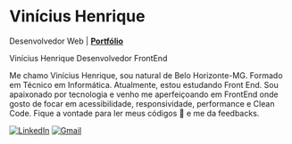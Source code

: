 # Vinícius Henrique

Desenvolvedor Web | [**Portfólio**](https://viniciusdeveloper.netlify.app/)

Vinícius Henrique Desenvolvedor FrontEnd

Me chamo Vinícius Henrique, sou natural de Belo Horizonte-MG. Formado em Técnico em Informática. Atualmente, estou estudando Front End. Sou apaixonado por tecnologia e venho me aperfeiçoando em FrontEnd onde gosto de focar em acessibilidade, responsividade, performance e Clean Code. Fique a vontade para ler meus códigos 🤯 e me da feedbacks.

[![LinkedIn](https://img.shields.io/badge/LinkedIn-0077B5?style=for-the-badge&logo=LinkedIn&logoColor=white)](https://www.linkedin.com/in/viniciusshenri96/)
[![Gmail](https://img.shields.io/badge/Gmail-EA4335?style=for-the-badge&logo=gmail&logoColor=white)](mailto:viniciush2015@gmail.com)
